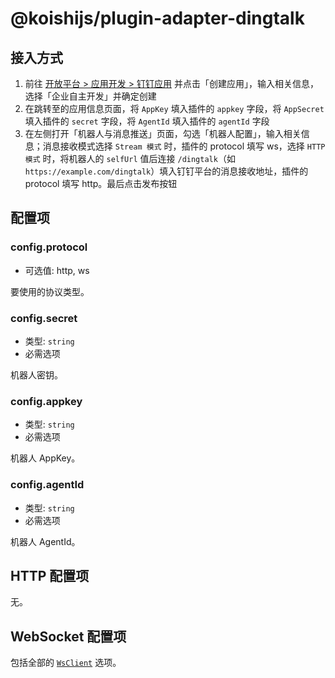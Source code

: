 # @koishijs/plugin-adapter-dingtalk

## 接入方式

1. 前往 [开放平台 > 应用开发 > 钉钉应用](https://open-dev.dingtalk.com/fe/app#/corp/app) 并点击「创建应用」，输入相关信息，选择「企业自主开发」并确定创建
2. 在跳转至的应用信息页面，将 `AppKey` 填入插件的 `appkey` 字段，将 `AppSecret` 填入插件的 `secret` 字段，将 `AgentId` 填入插件的 `agentId` 字段
3. 在左侧打开「机器人与消息推送」页面，勾选「机器人配置」，输入相关信息；消息接收模式选择 `Stream 模式` 时，插件的 protocol 填写 ws，选择 `HTTP 模式` 时，将机器人的 `selfUrl` 值后连接 `/dingtalk`（如 `https://example.com/dingtalk`）填入钉钉平台的消息接收地址，插件的 protocol 填写 http。最后点击发布按钮

## 配置项

### config.protocol

- 可选值: http, ws

要使用的协议类型。

### config.secret

- 类型: `string`
- 必需选项

机器人密钥。

### config.appkey

- 类型: `string`
- 必需选项

机器人 AppKey。

### config.agentId

- 类型: `string`
- 必需选项

机器人 AgentId。

## HTTP 配置项

无。

## WebSocket 配置项

包括全部的 [`WsClient`](../../api/core/adapter.md#类：adapter-websocketclient) 选项。
